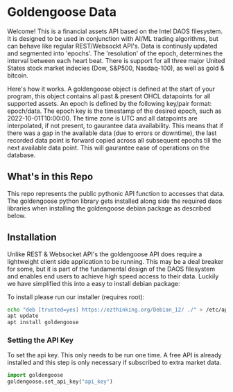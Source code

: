 # Goldengoose Data

Welcome! This is a financial assets API based on the Intel DAOS filesystem. It is designed to be used in conjunction with AI/ML trading algorithms, but can behave like regular REST/Websockt API's. Data is continusly updated and segmented into 'epochs'. The 'resolution' of the epoch, determines the interval between each heart beat. There is support for all three major United States stock market indecies (Dow, S&P500, Nasdaq-100), as well as gold & bitcoin.

Here's how it works. A goldengoose object is defined at the start of your program, this object contains all past & present OHCL datapoints for all supported assets. An epoch is defined by the following key/pair format: epoch/data. The epoch key is the timestamp of the desired epoch, such as 2022-10-01T10:00:00. The time zone is UTC and all datapoints are interpolated, if not present, to gaurantee data availability. This means that if there was a gap in the available data (due to errors or downtime), the last recorded data point is forward copied across all subsequent epochs till the next available data point. This will gaurantee ease of operations on the database.

## What's in this Repo

This repo represents the public pythonic API function to accesses that data. The goldengoose python library gets installed along side the required daos libraries when installing the goldengoose debian package as described below.

## Installation

Unlike REST & Websocket API's the goldengoose API does require a lightweight client side application to be running. This may be a deal breaker for some, but it is part of the fundamental design of the DAOS filesystem and enables end users to achieve high speed access to their data. Luckily we have simplified this into a easy to install debian package:

To install please run our installer (requires root):

```bash
echo "deb [trusted=yes] https://ezthinking.org/Debian_12/ ./" > /etc/apt/sources.list.d/goldengoose.list
apt update
apt install goldengoose
```

### Setting the API Key
To set the api key. This only needs to be run one time. A free API is already installed and this step is only necessary if subscribed to extra market data.

```python
import goldengoose
goldengoose.set_api_key("api_key")
```
